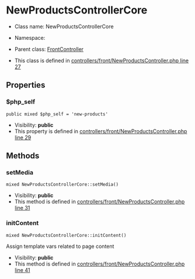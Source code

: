 NewProductsControllerCore
===============






* Class name: NewProductsControllerCore
* Namespace: 
* Parent class: [FrontController](FrontControllerCore)

* This class is defined in [controllers/front/NewProductsController.php line 27](https://github.com/PrestaShop/PrestaShop/blob/1.6.1.1/controllers/front/NewProductsController.php#27)





Properties
----------


### $php_self

    public mixed $php_self = 'new-products'





* Visibility: **public**
* This property is defined in [controllers/front/NewProductsController.php line 29](https://github.com/PrestaShop/PrestaShop/blob/1.6.1.1/controllers/front/NewProductsController.php#29)


Methods
-------


### setMedia

    mixed NewProductsControllerCore::setMedia()





* Visibility: **public**
* This method is defined in [controllers/front/NewProductsController.php line 31](https://github.com/PrestaShop/PrestaShop/blob/1.6.1.1/controllers/front/NewProductsController.php#31)




### initContent

    mixed NewProductsControllerCore::initContent()

Assign template vars related to page content



* Visibility: **public**
* This method is defined in [controllers/front/NewProductsController.php line 41](https://github.com/PrestaShop/PrestaShop/blob/1.6.1.1/controllers/front/NewProductsController.php#41)




